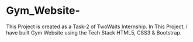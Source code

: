 # Gym_Website-
 This Project is created as a Task-2 of TwoWaits Internship. In This Project, I have built Gym Website using the Tech Stack HTML5, CSS3 & Bootstrap.

